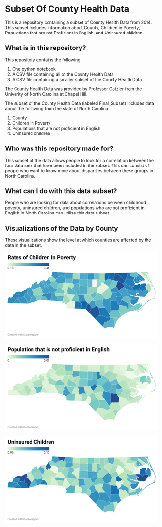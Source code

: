 # Subset Of County Health Data
This is a repository containing a subset of County Health Data from 2014. This subset includes information about County, Children in Poverty, Populations that are not Proficient in English, and Uninsured children.  

 ## What is in this repository?
This repository contains the following:
 
1. One python notebook
2. A CSV file containing all of the County Health Data
3. A CSV file containing a smaller subset of the County Health Data


The County Health Data was provided by Professor Gotzler from the Univerity of North Carolina at Chapel Hill. 

The subset of the County Health Data (labeled Final_Subset) includes data about the following from the state of North Carolina 
1. County
2. Children in Poverty
3. Populations that are not proficient in English
4. Uninsured children

## Who was this repository made for?
This subset of the data allows people to look for a correlation between the four data sets that have been included in the subset. This can consist of people who want to know more about disparities between these groups in North Carolina. 


## What can I do with this data subset?
People who are looking for data about correlations between childhood poverty, uninsured children, and populations who are not proficient in English in North Carolina can utilize this data subset. 

## Visualizations of the Data by County 

These visualizations show the level at which counties are affected by the data in the subset. 

![Children in Poverty](/Images/FPknk-rates-of-children-in-poverty.png)

![English](/Images/ymiDU-population-that-is-not-proficient-in-english.png)

![Uninsured](/Images/S60iD-uninsured-children.png)
